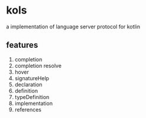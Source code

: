 # kols

a implementation of language server protocol for kotlin

## features

1. completion
2. completion resolve
3. hover
4. signatureHelp
5. declaration
6. definition
7. typeDefinition
8. implementation
9. references
